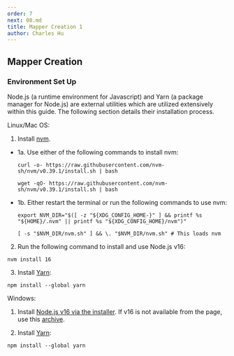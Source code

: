 ```yaml
---
order: 7
next: 08.md
title: Mapper Creation 1
author: Charles Hu
---
```


## Mapper Creation <a name="create"></a>

### Environment Set Up <a name= "env"></a>

Node.js (a runtime environment for Javascript) and Yarn (a package manager for Node.js) are external utilities which are utilized extensively within this guide. The following section details their installation process.

Linux/Mac OS:

1. Install [nvm](https://github.com/nvm-sh/nvm#install--update-script).

  - 1a. Use either of the following commands to install nvm:

    ```
    curl -o- https://raw.githubusercontent.com/nvm-sh/nvm/v0.39.1/install.sh | bash
    ```
    ```
    wget -qO- https://raw.githubusercontent.com/nvm-sh/nvm/v0.39.1/install.sh | bash
    ```

  - 1b. Either restart the terminal or run the following commands to use nvm:

    ```
    export NVM_DIR="$([ -z "${XDG_CONFIG_HOME-}" ] && printf %s "${HOME}/.nvm" || printf %s "${XDG_CONFIG_HOME}/nvm")"

    [ -s "$NVM_DIR/nvm.sh" ] && \. "$NVM_DIR/nvm.sh" # This loads nvm
    ```
  
2. Run the following command to install and use Node.js v16:

```
nvm install 16
```

3. Install [Yarn](https://classic.yarnpkg.com/en/):

```
npm install --global yarn
```

Windows:

1. Install [Node.js v16 via the installer](https://nodejs.org/en/download/). If v16 is not available from the page, use this [archive](https://nodejs.org/dist/v16.16.0/).

2. Install [Yarn](https://classic.yarnpkg.com/en/):

```
npm install --global yarn
```
